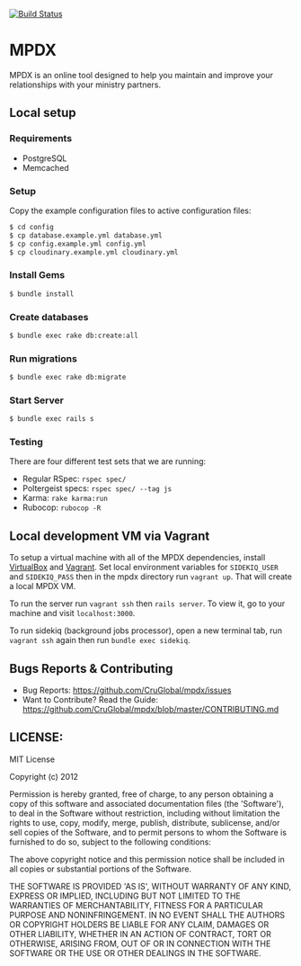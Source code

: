 [![Build Status](https://travis-ci.org/CruGlobal/mpdx.png?branch=master)](https://travis-ci.org/CruGlobal/mpdx)

MPDX
====

MPDX is an online tool designed to help you maintain and improve your relationships with your ministry partners.

## Local setup

### Requirements

* PostgreSQL
* Memcached

### Setup

Copy the example configuration files to active configuration files:

```bash
$ cd config
$ cp database.example.yml database.yml
$ cp config.example.yml config.yml
$ cp cloudinary.example.yml cloudinary.yml
```

### Install Gems

```bash
$ bundle install
```

### Create databases

```bash
$ bundle exec rake db:create:all
```

### Run migrations

```bash
$ bundle exec rake db:migrate
```

### Start Server

```bash
$ bundle exec rails s
```

### Testing

There are four different test sets that we are running:

- Regular RSpec: `rspec spec/`
- Poltergeist specs: `rspec spec/ --tag js`
- Karma: `rake karma:run`
- Rubocop: `rubocop -R`

## Local development VM via Vagrant

To setup a virtual machine with all of the MPDX dependencies, install
[VirtualBox](https://www.virtualbox.org/) and [Vagrant](https://www.vagrantup.com/). Set local environment variables for `SIDEKIQ_USER` and `SIDEKIQ_PASS` then in the mpdx directory run `vagrant up`. That will create a local MPDX VM.

To run the server run `vagrant ssh` then `rails server`. To view it, go to your machine and visit `localhost:3000`.

To run sidekiq (background jobs processor), open a new terminal tab, run `vagrant ssh` again then run `bundle exec sidekiq`.

## Bugs Reports & Contributing

* Bug Reports: https://github.com/CruGlobal/mpdx/issues
* Want to Contribute? Read the Guide: https://github.com/CruGlobal/mpdx/blob/master/CONTRIBUTING.md

## LICENSE:

MIT License

Copyright (c) 2012

Permission is hereby granted, free of charge, to any person obtaining
a copy of this software and associated documentation files (the
'Software'), to deal in the Software without restriction, including
without limitation the rights to use, copy, modify, merge, publish,
distribute, sublicense, and/or sell copies of the Software, and to
permit persons to whom the Software is furnished to do so, subject to
the following conditions:

The above copyright notice and this permission notice shall be
included in all copies or substantial portions of the Software.

THE SOFTWARE IS PROVIDED 'AS IS', WITHOUT WARRANTY OF ANY KIND,
EXPRESS OR IMPLIED, INCLUDING BUT NOT LIMITED TO THE WARRANTIES OF
MERCHANTABILITY, FITNESS FOR A PARTICULAR PURPOSE AND NONINFRINGEMENT.
IN NO EVENT SHALL THE AUTHORS OR COPYRIGHT HOLDERS BE LIABLE FOR ANY
CLAIM, DAMAGES OR OTHER LIABILITY, WHETHER IN AN ACTION OF CONTRACT,
TORT OR OTHERWISE, ARISING FROM, OUT OF OR IN CONNECTION WITH THE
SOFTWARE OR THE USE OR OTHER DEALINGS IN THE SOFTWARE.
